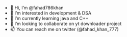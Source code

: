 - 👋 Hi, I’m @fahad786khan
- 👀 I’m interested in development & DSA
- 🌱 I’m currently learning java and C++
- 💞️ I’m looking to collaborate on yt downloader project
- 📫 You can reach me on twitter (@fahad_khan_777)
